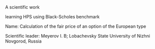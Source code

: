 A scientific work

learning HPS using Black-Scholes benchmark

Name: Calculation of the fair price of an option of the European type

Scientific leader: Meyerov I. B; Lobachevsky State University of Nizhni Novgorod, Russia
